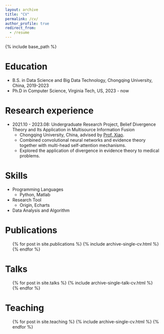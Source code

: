 ```yaml
---
layout: archive
title: "CV"
permalink: /cv/
author_profile: true
redirect_from:
  - /resume
---
```


{% include base_path %}

Education
======
* B.S. in Data Science and Big Data Technology, Chongqing University, China, 2019-2023 
* Ph.D in Computer Science, Virginia Tech, US, 2023 - now 

Research experience
======
* 2021.10 - 2023.08: Undergraduate Research Project, Belief Divergence Theory and Its Application in Multisource Information Fusion
  * Chongqing University, China, advised by [Prof. Xiao](http://www.cse.cqu.edu.cn/info/2095/5902.htm).
  * Combined convolutional neural networks and evidence theory together with multi-head self-attention mechanisms.
  * Explored the application of divergence in evidence theory to medical problems.
  
Skills
======
* Programming Languages
  * Python, Matlab
* Research Tool
  * Origin, Echarts
* Data Analysis and Algorithm

Publications
======
  <ul>{% for post in site.publications %}
    {% include archive-single-cv.html %}
  {% endfor %}</ul>
  
Talks
======
  <ul>{% for post in site.talks %}
    {% include archive-single-talk-cv.html %}
  {% endfor %}</ul>
  
Teaching
======
  <ul>{% for post in site.teaching %}
    {% include archive-single-cv.html %}
  {% endfor %}</ul>

